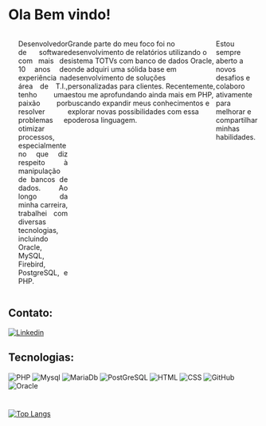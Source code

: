 # Ola Bem vindo!

<div style="display: flex; align: center;">
  <p style="flex: 1; margin-left: 20px; text-align: justify">
Desenvolvedor de software com mais de 10 anos de experiência na área de T.I., tenho uma paixão por resolver problemas e otimizar processos, especialmente no que diz respeito à manipulação de bancos de dados. Ao longo da minha carreira, trabalhei com diversas tecnologias, incluindo Oracle, MySQL, Firebird, PostgreSQL, e PHP.

Grande parte do meu foco foi no desenvolvimento de relatórios utilizando o sistema TOTVs com banco de dados Oracle, onde adquiri uma sólida base em desenvolvimento de soluções personalizadas para clientes. Recentemente, estou me aprofundando ainda mais em PHP, buscando expandir meus conhecimentos e explorar novas possibilidades com essa poderosa linguagem.

Estou sempre aberto a novos desafios e colaboro ativamente para melhorar e compartilhar minhas habilidades.
  </p>
</div>


## Contato:

[![Linkedin](https://img.shields.io/badge/LinkedIn-0077B5?style=for-the-badge&logo=linkedin&logoColor=white)](https://www.linkedin.com/in/otaviojc/)

## Tecnologias:

<div >
    <img align="center" alt="PHP" src="https://img.shields.io/badge/PHP-777BB4?style=for-the-badge&logo=php&logoColor=white">
    <img align="center" alt="Mysql" src="https://img.shields.io/badge/MySQL-00000F?style=for-the-badge&logo=mysql&logoColor=white">
    <img align="center" alt="MariaDb" src="https://img.shields.io/badge/MariaDB-003545?style=for-the-badge&logo=mariadb&logoColor=white">
    <img align="center" alt="PostGreSQL" src="https://img.shields.io/badge/PostgreSQL-316192?style=for-the-badge&logo=postgresql&logoColor=white">
    <img align="center" alt="HTML" src="https://img.shields.io/badge/HTML-239120?style=for-the-badge&logo=html5&logoColor=white">
    <img align="center" alt="CSS" src="https://img.shields.io/badge/CSS-239120?&style=for-the-badge&logo=css3&logoColor=white">
    <img align="center" alt="GitHub" src="https://img.shields.io/badge/GitHub-100000?style=for-the-badge&logo=github&logoColor=white">
    <img align="center" alt="Oracle" src="https://img.shields.io/badge/Oracle-F80000?style=for-the-badge&logo=oracle&logoColor=black">
</div>

#
[![Top Langs](https://github-readme-stats.vercel.app/api/top-langs/?username=distro104&layout=donut)](https://github.com/anuraghazra/github-readme-stats)
